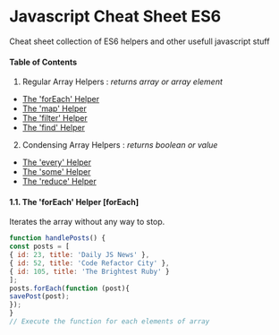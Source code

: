 # Javascript Cheat Sheet ES6

Cheat sheet collection of ES6 helpers and other usefull javascript stuff

#### Table of Contents
1. Regular Array Helpers : *returns array or array element*
* [The 'forEach' Helper](#forEach)
* [The 'map' Helper](#map)
* [The 'filter' Helper](#filter)
* [The 'find' Helper](#find)

2. Condensing Array Helpers : *returns boolean or value*
* [The 'every' Helper](#every)
* [The 'some' Helper](#some)
* [The 'reduce' Helper](#reduce)

#### 1.1. The 'forEach' Helper [forEach]
Iterates the array without any way to stop.
```javascript
function handlePosts() {
const posts = [
{ id: 23, title: 'Daily JS News' },
{ id: 52, title: 'Code Refactor City' },
{ id: 105, title: 'The Brightest Ruby' }
];
posts.forEach(function (post){
savePost(post);
});
}
// Execute the function for each elements of array
```
